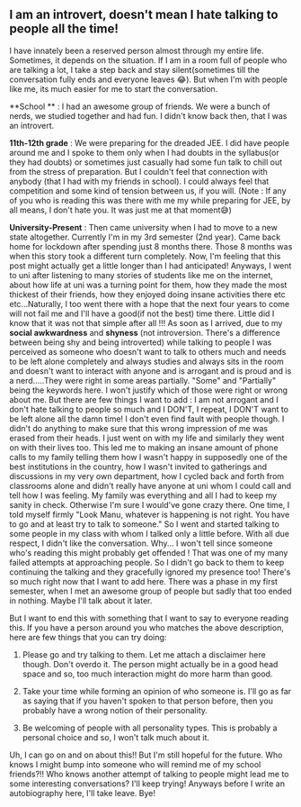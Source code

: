 ## I am an introvert, doesn't mean I hate talking to people all the time!

I have innately been a reserved person almost through my entire life. Sometimes, it depends on the situation. If I am in a room full of people who are talking a lot, I take a step back and stay silent(sometimes till the conversation fully ends and everyone leaves 😂). But when I'm with people like me, its much easier for me to start the conversation. 

**School ** : I had an awesome group of friends. We were a bunch of nerds, we studied together and had fun. I didn't know back then, that I was an introvert.

**11th-12th grade** : We were preparing for the dreaded JEE. I did have people around me and I spoke to them only when I had doubts in the syllabus(or they had doubts) or sometimes just casually had some fun talk to chill out from the stress of preparation. But I couldn't feel that connection with anybody (that I had with my friends in school). I could always feel that competition and some kind of tension between us, if you will. (Note : If any of you who is reading this was there with me my while preparing for JEE, by all means, I don't hate you. It was just me at that moment😅)

**University-Present** : Then came university when I had to move to a new state altogether. Currently I'm in my 3rd semester (2nd year). Came back home for lockdown after spending just 8 months there. Those 8 months was when this story took a different turn completely. Now, I'm feeling that this post might actually get a little longer than I had anticipated!
Anyways, I went to uni after listening to many stories of students like me on the internet, about how life at uni was a turning point for them, how they made the most thickest of their friends, how they enjoyed doing insane activities there etc etc...Naturally, I too went there with a hope that the next four years to come will not fail me and I'll have a good(if not the best) time there. Little did I know that it was not that simple after all !!! As soon as I arrived, due to my **social awkwardness** and **shyness** (not introversion. There's a difference between being shy and being introverted) while talking to people I was perceived as someone who doesn't want to talk to others much and needs to be left alone completely and always studies and always sits in the room and doesn't want to interact with anyone and is arrogant and is proud and is a nerd.....They were right in some areas partially. "Some" and "Partially" being the keywords here. I won't justify which of those were right or wrong about me. But there are few things I want to add : I am not arrogant and I don't hate talking to people so much and I DON'T, I repeat, I DON'T want to be left alone all the damn time! I don't even find fault with people though. I didn't do anything to make sure that this wrong impression of me was erased from their heads. I just went on with my life and similarly they went on with their lives too. This led me to making an insane amount of phone calls to my family telling them how I wasn't happy in supposedly one of the best institutions in the country, how I wasn't invited to gatherings and discussions in my very own department, how I cycled back and forth from classrooms alone and didn't really have anyone at uni whom I could call and tell how I was feeling. My family was everything and all I had to keep my sanity in check. Otherwise I'm sure I would've gone crazy there. One time, I told myself firmly "Look Manu, whatever is happening is not right. You have to go and at least try to talk to someone." So I went and started talking to some people in my class with whom I talked only a little before. With all due respect, I didn't like the conversation. Why... I won't tell since someone who's reading this might probably get offended ! That was one of my many failed attempts at approaching people. So I didn't go back to them to keep continuing the talking and they gracefully ignored my presence too! There's so much right now that I want to add here. There was a phase in my first semester, when I met an awesome group of people but sadly that too ended in nothing. Maybe I'll talk about it later. 

But I want to end this with something that I want to say to everyone reading this. If you have a person around you who matches the above description, here are few things that you can try doing:

1) Please go and try talking to them. Let me attach a disclaimer here though. Don't overdo it. The person might actually be in a good head space and so, too much interaction might do more harm than good.

2) Take your time while forming an opinion of who someone is. I'll go as far as saying that if you haven't spoken to that person before, then you probably have a wrong notion of their personality.

3) Be welcoming of people with all personality types. This is probably a personal choice and so, I won't talk much about it.

Uh, I can go on and on about this!! But I'm still hopeful for the future. Who knows I might bump into someone who will remind me of my school friends?!! Who knows another attempt of talking to people might lead me to some interesting conversations? I'll keep trying! Anyways before I write an autobiography here, I'll take leave. Bye!